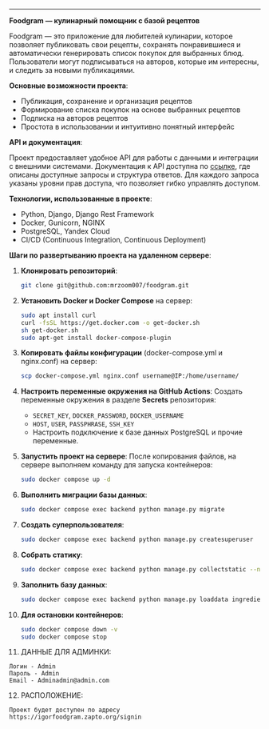 ---

**Foodgram — кулинарный помощник с базой рецептов**

Foodgram — это приложение для любителей кулинарии, которое позволяет публиковать свои рецепты, сохранять понравившиеся и автоматически генерировать список покупок для выбранных блюд. Пользователи могут подписываться на авторов, которые им интересны, и следить за новыми публикациями.

**Основные возможности проекта**:

- Публикация, сохранение и организация рецептов
- Формирование списка покупок на основе выбранных рецептов
- Подписка на авторов рецептов
- Простота в использовании и интуитивно понятный интерфейс

**API и документация**:

Проект предоставляет удобное API для работы с данными и интеграции с внешними системами. Документация к API доступна по [ссылке](#), где описаны доступные запросы и структура ответов. Для каждого запроса указаны уровни прав доступа, что позволяет гибко управлять доступом.

**Технологии, использованные в проекте**:

- Python, Django, Django Rest Framework
- Docker, Gunicorn, NGINX
- PostgreSQL, Yandex Cloud
- CI/CD (Continuous Integration, Continuous Deployment)

**Шаги по развертыванию проекта на удаленном сервере**:

1. **Клонировать репозиторий**:
   ```bash
   git clone git@github.com:mrzoom007/foodgram.git
   ```

2. **Установить Docker и Docker Compose** на сервер:
   ```bash
   sudo apt install curl
   curl -fsSL https://get.docker.com -o get-docker.sh
   sh get-docker.sh
   sudo apt-get install docker-compose-plugin
   ```

3. **Копировать файлы конфигурации** (docker-compose.yml и nginx.conf) на сервер:
   ```bash
   scp docker-compose.yml nginx.conf username@IP:/home/username/
   ```

4. **Настроить переменные окружения на GitHub Actions**:
   Создать переменные окружения в разделе **Secrets** репозитория:
   - `SECRET_KEY`, `DOCKER_PASSWORD`, `DOCKER_USERNAME`
   - `HOST`, `USER`, `PASSPHRASE`, `SSH_KEY`
   - Настроить подключение к базе данных PostgreSQL и прочие переменные.

5. **Запустить проект на сервере**:
   После копирования файлов, на сервере выполняем команду для запуска контейнеров:
   ```bash
   sudo docker compose up -d
   ```

6. **Выполнить миграции базы данных**:
   ```bash
   sudo docker compose exec backend python manage.py migrate
   ```

7. **Создать суперпользователя**:
   ```bash
   sudo docker compose exec backend python manage.py createsuperuser
   ```

8. **Собрать статику**:
   ```bash
   sudo docker compose exec backend python manage.py collectstatic --noinput
   ```

9. **Заполнить базу данных**:
   ```bash
   sudo docker compose exec backend python manage.py loaddata ingredients.json
   ```

10. **Для остановки контейнеров**:
    ```bash
    sudo docker compose down -v
    sudo docker compose stop
    ```


11. ДАННЫЕ ДЛЯ АДМИНКИ: 
```
Логин - Admin 
Пароль - Admin
Email - Adminadmin@admin.com
```

12. РАСПОЛОЖЕНИЕ: 
```
Проект будет доступен по адресу 
https://igorfoodgram.zapto.org/signin
```